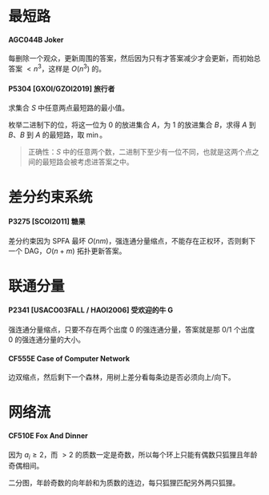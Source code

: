 # 最短路

#### AGC044B Joker

每删除一个观众，更新周围的答案，然后因为只有才答案减少才会更新，而初始总答案 $<n^3$，这样是 $O(n^3)$ 的。

#### P5304 [GXOI/GZOI2019] 旅行者

求集合 $S$ 中任意两点最短路的最小值。

枚举二进制下的位，将这一位为 $0$ 的放进集合 $A$，为 $1$ 的放进集合 $B$，求得 $A$ 到 $B$、$B$ 到 $A$ 的最短路，取 $\min$。

> 正确性：$S$ 中的任意两个数，二进制下至少有一位不同，也就是这两个点之间的最短路会被考虑进答案之中。

# 差分约束系统

#### P3275 [SCOI2011] 糖果

差分约束因为 SPFA 最坏 $O(nm)$，强连通分量缩点，不能存在正权环，否则剩下一个 DAG，$O(n+m)$ 拓扑更新答案。

# 联通分量

#### P2341 [USACO03FALL / HAOI2006] 受欢迎的牛 G

强连通分量缩点，只要不存在两个出度 $0$ 的强连通分量，答案就是那 $0/1$ 个出度 $0$ 的强连通分量的大小。

#### CF555E Case of Computer Network

边双缩点，然后剩下一个森林，用树上差分看每条边是否必须向上/向下。

# 网络流

#### CF510E Fox And Dinner

因为 $a_i\ge 2$，而 $>2$ 的质数一定是奇数，所以每个环上只能有偶数只狐狸且年龄奇偶相间。

二分图，年龄奇数的向年龄和为质数的连边，每只狐狸匹配另外两只狐狸。